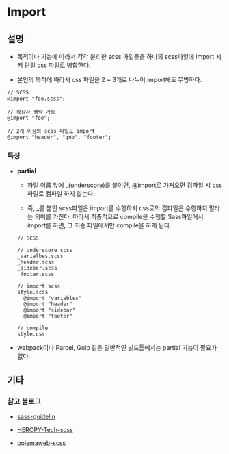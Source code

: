 # Import

## 설명

- 목적이나 기능에 따라서 각각 분리한 scss 파일들을 하나의 scss파일에 import 시켜 단일 css 파일로 병합한다.

- 본인의 목적에 따라서 css 파일을 2 ~ 3개로 나누어 import해도 무방하다.

```
// SCSS
@import "foo.scss";

// 확장자 생략 가능
@import "foo";

// 2개 이상의 scss 파일도 import 
@import "header", "gnb", "footer";
```

### 특징

- **partial**

  - 파일 이름 앞에 _(underscore)를 붙이면, @import로 가져오면 컴파일 시 css 파일로 컴파일 하지 않는다.

  - 즉, _를 붙인 scss파일은 import를 수행하되 css로의 컴파일은 수행하지 말라는 의미를 가진다. 따라서 최종적으로 compile을 수행할 Sass파일에서 import를 하면, 그 최종 파일에서만 compile을 하게 된다.

  ```
  // SCSS

  // underscore scss
  _varialbes.scss
  _header.scss
  _sidebar.scss
  _footer.scss

  // import scss
  style.scss
    @import "variables"
    @import "header"
    @import "sidebar"
    @import "footer"

  // compile
  style.css
  ```

- webpack이나 Parcel, Gulp 같은 일반적인 빌드툴에서는 partial 기능이 필요가 없다.

## 기타

### 참고 블로그

- [sass-guidelin](https://sass-guidelin.es/ko/)

- [HEROPY-Tech-scss](https://heropy.blog/2018/01/31/sass/)

- [poiemaweb-scss](https://poiemaweb.com/sass-basics)
